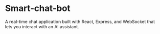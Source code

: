 # Smart-chat-bot
A real-time chat application built with React, Express, and WebSocket that lets you interact with an AI assistant.
